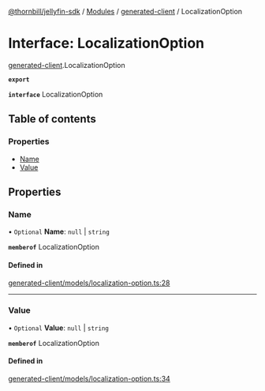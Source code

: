 [@thornbill/jellyfin-sdk](../README.md) / [Modules](../modules.md) / [generated-client](../modules/generated_client.md) / LocalizationOption

# Interface: LocalizationOption

[generated-client](../modules/generated_client.md).LocalizationOption

**`export`**

**`interface`** LocalizationOption

## Table of contents

### Properties

- [Name](generated_client.LocalizationOption.md#name)
- [Value](generated_client.LocalizationOption.md#value)

## Properties

### Name

• `Optional` **Name**: ``null`` \| `string`

**`memberof`** LocalizationOption

#### Defined in

[generated-client/models/localization-option.ts:28](https://github.com/jellyfin/jellyfin-sdk-typescript/blob/fa599ae/src/generated-client/models/localization-option.ts#L28)

___

### Value

• `Optional` **Value**: ``null`` \| `string`

**`memberof`** LocalizationOption

#### Defined in

[generated-client/models/localization-option.ts:34](https://github.com/jellyfin/jellyfin-sdk-typescript/blob/fa599ae/src/generated-client/models/localization-option.ts#L34)
